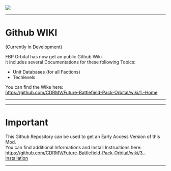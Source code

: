 ![](images/FBPO_icon.png)

--------------------------------------------------------------------------------------------------------------------
# Github WIKI

(Currently in Development)

FBP Orbital has now get an public Github Wiki.   
it includes several Documentations for these following Topics:
- Unit Databases (for all Factions) 
- Techlevels

You can find the Wike here:   
https://github.com/CDRMV/Future-Battlefield-Pack-Orbital/wiki/1.-Home


--------------------------------------------------------------------------------------------------------------------

--------------------------------------------------------------------------------------------------------------------
# Important

This Github Repository can be used to get an Early Access Version of this Mod.    
You can find additional Informations and Install Instructions here:   
https://github.com/CDRMV/Future-Battlefield-Pack-Orbital/wiki/3.-Installation

--------------------------------------------------------------------------------------------------------------------



